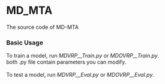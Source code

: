 # MD_MTA
The source code of MD-MTA
### Basic Usage
To train a model, run *MDVRP__Train.py* or *MDOVRP__Train.py*. <br>
both .py file contain parameters you can modify. <br>
<br>
To test a model, run *MDVRP__Eval.py* or *MDOVRP__Eval.py*. <br>
